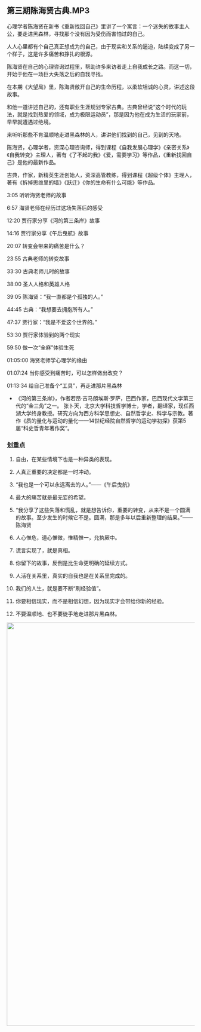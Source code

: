 ## 第三期陈海贤古典.MP3



心理学者陈海贤在新书《重新找回自己》里讲了一个寓言：一个迷失的故事主人公，要走进黑森林，寻找那个没有因为受伤而害怕过的自己。

人人心里都有个自己真正想成为的自己，由于现实和关系的逼迫，陆续变成了另一个样子，这是许多痛苦和挣扎的根源。

陈海贤在自己的心理咨询过程里，帮助许多来访者走上自我成长之路。而这一切，开始于他在一场巨大失落之后的自我寻找。

在本期《大望局》里，陈海贤敞开自己的生命历程，以柔软坦诚的心灵，讲述这段故事。

和他一道讲述自己的，还有职业生涯规划专家古典。古典曾经说“这个时代的玩法，就是找到热爱的领域，成为极限运动员”，那是因为他在成为生活的玩家前，早早就遭遇过绝境。

来听听那些不肯温顺地走进黑森林的人，讲讲他们找到的自己，见到的天地。



陈海贤，心理学者，资深心理咨询师，得到课程《自我发展心理学》《亲密关系》《自我转变》主理人，著有《了不起的我》《爱，需要学习》等作品，《重新找回自己》是他的最新作品。

古典，作家，新精英生涯创始人，资深高管教练，得到课程《超级个体》主理人，著有《拆掉思维里的墙》《跃迁》《你的生命有什么可能》等作品。



3:05 听听海贤老师的故事

6:57 海贤老师在经历过这场失落后的感受

12:20 贾行家分享《河的第三条岸》故事

14:16 贾行家分享《午后曳航》故事

20:07 转变会带来的痛苦是什么？

23:55 古典老师的转变故事

33:30 古典老师儿时的故事

38:00 圣人人格和英雄人格

39:05 陈海贤：“我一直都是个孤独的人。”

44:45 古典：“我想要去拥抱所有人。”

47:37 贾行家：“我是不爱这个世界的。”

53:30 贾行家体验到的两个现实

59:50 做一次“全麻”体验生死

01:05:00 海贤老师学心理学的缘由

01:07:24 当你感受到痛苦时，可以怎样做出改变？

01:13:34 给自己准备个“工具”，再走进那片黑森林





 * 《河的第三条岸》，作者若昂·吉马朗埃斯·罗萨，巴西作家，巴西现代文学第三代的“金三角”之一。
张卜天，北京大学科技哲学博士，学者，翻译家，现任西湖大学终身教授。研究方向为西方科学思想史、自然哲学史、科学与宗教。著作《质的量化与运动的量化——14世纪经院自然哲学的运动学初探》获第5届“科史哲青年著作奖”。





### 划重点

 1. 自由，在某些情境下也是一种异类的表现。

 2. 人真正重要的决定都是一时冲动。

 3. “我也是一个可以永远离去的人。”——《午后曳航》

 4. 最大的痛苦就是最无妄的希望。

 5. “我分享了这些失落和慌乱，就是想告诉你，重要的转变，从来不是一个圆满的故事。至少发生的时候它不是。圆满，那是多年以后重新整理的结果。”——陈海贤

 6. 人心惟危，道心惟微，惟精惟一，允执厥中。

 7. 谎言实现了，就是真相。

 8. 你留下的故事，反倒是比生命更明确的延续方式。

 9. 人活在关系里，真实的自我也是在关系里完成的。

 10. 我们的人生，就是要不断“刷经验值”。

 11. 你要相信现实，而不是相信幻想，因为现实才会带给你新的经验。

 12. 不要温顺地、也不要徒手地走进那片黑森林。



<img  src="https://piccdn2.umiwi.com/uploader/image/ddarticle/2024031618/1836725751768981568/031618.png" width="1080"/>

